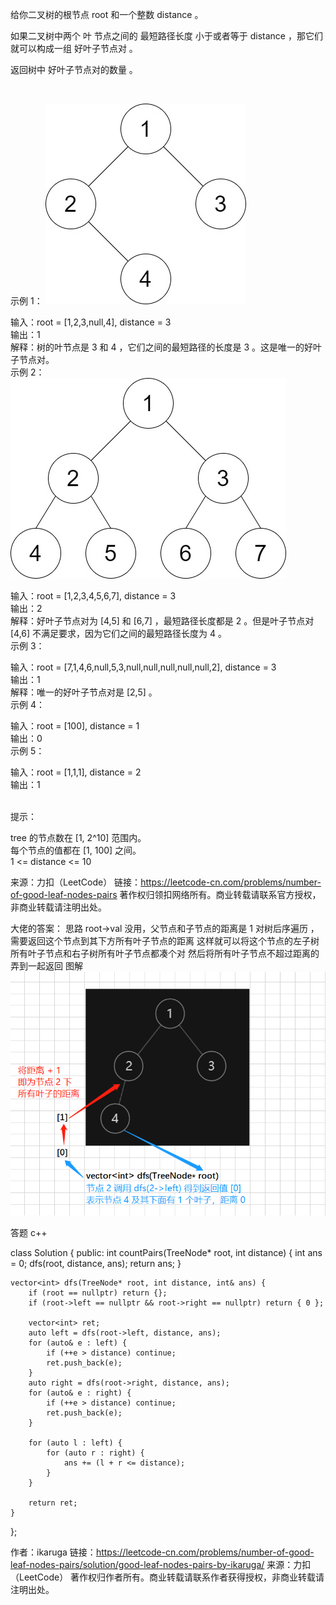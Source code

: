 给你二叉树的根节点 root 和一个整数 distance 。

如果二叉树中两个 叶 节点之间的 最短路径长度 小于或者等于 distance ，那它们就可以构成一组 好叶子节点对 。

返回树中 好叶子节点对的数量 。

 

示例 1：
![image](https://github.com/kaishuideweidao/LeetCode/blob/master/%E7%AC%AC199%E5%9C%BA%E5%8A%9B%E6%89%A3%E5%91%A8%E8%B5%9B/1.jpg)



输入：root = [1,2,3,null,4], distance = 3  
输出：1  
解释：树的叶节点是 3 和 4 ，它们之间的最短路径的长度是 3 。这是唯一的好叶子节点对。  
示例 2：  
![image](https://github.com/kaishuideweidao/LeetCode/blob/master/%E7%AC%AC199%E5%9C%BA%E5%8A%9B%E6%89%A3%E5%91%A8%E8%B5%9B/2.jpg)  


输入：root = [1,2,3,4,5,6,7], distance = 3  
输出：2  
解释：好叶子节点对为 [4,5] 和 [6,7] ，最短路径长度都是 2 。但是叶子节点对 [4,6] 不满足要求，因为它们之间的最短路径长度为 4 。  
示例 3：  

输入：root = [7,1,4,6,null,5,3,null,null,null,null,null,2], distance = 3  
输出：1  
解释：唯一的好叶子节点对是 [2,5] 。  
示例 4：  

输入：root = [100], distance = 1  
输出：0  
示例 5：  

输入：root = [1,1,1], distance = 2  
输出：1  
 

提示：  
 
tree 的节点数在 [1, 2^10] 范围内。  
每个节点的值都在 [1, 100] 之间。  
1 <= distance <= 10  

来源：力扣（LeetCode）
链接：https://leetcode-cn.com/problems/number-of-good-leaf-nodes-pairs
著作权归领扣网络所有。商业转载请联系官方授权，非商业转载请注明出处。

大佬的答案：
思路
root->val 没用，父节点和子节点的距离是 1
对树后序遍历 ，需要返回这个节点到其下方所有叶子节点的距离
这样就可以将这个节点的左子树所有叶子节点和右子树所有叶子节点都凑个对
然后将所有叶子节点不超过距离的弄到一起返回
图解
![image](https://github.com/kaishuideweidao/LeetCode/blob/master/%E7%AC%AC199%E5%9C%BA%E5%8A%9B%E6%89%A3%E5%91%A8%E8%B5%9B/%E5%9B%BE%E8%A7%A3.png)

答题
c++

class Solution {
public:
    int countPairs(TreeNode* root, int distance) {
        int ans = 0;
        dfs(root, distance, ans);
        return ans;
    }

    vector<int> dfs(TreeNode* root, int distance, int& ans) {
        if (root == nullptr) return {};
        if (root->left == nullptr && root->right == nullptr) return { 0 };

        vector<int> ret;
        auto left = dfs(root->left, distance, ans);
        for (auto& e : left) {
            if (++e > distance) continue;
            ret.push_back(e);
        }
        auto right = dfs(root->right, distance, ans);
        for (auto& e : right) {
            if (++e > distance) continue;
            ret.push_back(e);
        }

        for (auto l : left) {
            for (auto r : right) {
                ans += (l + r <= distance);
            }
        }

        return ret;
    }
};

作者：ikaruga
链接：https://leetcode-cn.com/problems/number-of-good-leaf-nodes-pairs/solution/good-leaf-nodes-pairs-by-ikaruga/
来源：力扣（LeetCode）
著作权归作者所有。商业转载请联系作者获得授权，非商业转载请注明出处。
